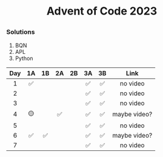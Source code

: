 # <p align="center">Advent of Code 2023</p>
### Solutions

1. BQN
2. APL
3. Python

|  Day  |  1A   |  1B   |  2A   |  2B   |  3A   |  3B   |     Link     |
| :---: | :---: | :---: | :---: | :---: | :---: | :---: | :----------: |
|   1   |   ✅   |       |       |       |   ✅   |   ✅   |   no video   |
|   2   |       |       |       |       |   ✅   |   ✅   |   no video   |
|   3   |       |       |       |       |   ✅   |   ✅   |   no video   |
|   4   |   🟡   |       |   ✅   |       |   ✅   |   ✅   | maybe video? |
|   5   |       |       |       |       |   ✅   |   ✅   |   no video   |
|   6   |   ✅   |   ✅   |       |       |   ✅   |   ✅   | maybe video? |
|   7   |       |       |       |       |   ✅   |   ✅   |   no video   |
